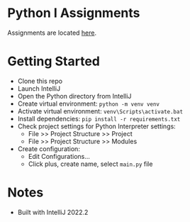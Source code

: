 # Python I Assignments
Assignments are located [here](Assignments.md).

# Getting Started
- Clone this repo
- Launch IntelliJ
- Open the Python directory from IntelliJ
- Create virtual environment: `python -m venv venv`
- Activate virtual environment: `venv\Scripts\activate.bat`
- Install dependencies: `pip install -r requirements.txt`
- Check project settings for Python Interpreter settings:
  - File >> Project Structure >> Project
  - File >> Project Structure >> Modules
- Create configuration:
  - Edit Configurations...
  - Click plus, create name, select `main.py` file

# Notes
- Built with IntelliJ 2022.2